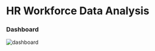 # HR Workforce Data Analysis

### Dashboard
![dashboard](https://github.com/user-attachments/assets/bcc3effc-c6f3-4652-a4f4-b9e0f1d75c1b)

